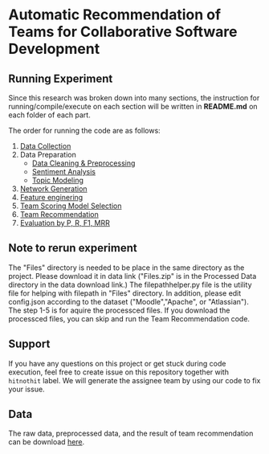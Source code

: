 # Automatic Recommendation of Teams for Collaborative Software Development

## Running Experiment
Since this research was broken down into many sections, the instruction for running/compile/execute on each section will be written in __README.md__ on each folder of each part.

The order for running the code are as follows:
1. [Data Collection](DataCollection/)
2. Data Preparation
   - [Data Cleaning & Preprocessing](DataPreparation/)
   - [Sentiment Analysis](SentimentAnalysis/)
   - [Topic Modeling](TopicModel/)
3. [Network Generation](NetworkGeneration/)
4. [Feature enginering](FeatureExtraction/)
5. [Team Scoring Model Selection](ModelSelection/)
6. [Team Recommendation](TeamRecommendation/)
7. [Evaluation by P, R, F1, MRR](Evaluation/)

## Note to rerun experiment
The "Files" directory is needed to be place in the same directory as the project. Please download it in data link ("Files.zip" is in the Processed Data directory in the data download link.) The filepathhelper.py file is the utility file for helping with filepath in "Files" directory. In addition, please edit config.json according to the dataset ("Moodle","Apache", or "Atlassian"). The step 1-5 is for aquire the processced files. If you download the processced files, you can skip and run the Team Recommendation code.

## Support
If you have any questions on this project or get stuck during code execution, feel free to create issue on this repository together with `hitnothit` label.
We will generate the assignee team by using our code to fix your issue.

## Data
The raw data, preprocessed data, and the result of team recommendation can be download [here](https://drive.google.com/drive/folders/1D12UKF_05uh4AS9XiLdocxEP8nqFcS8q?usp=sharing).
